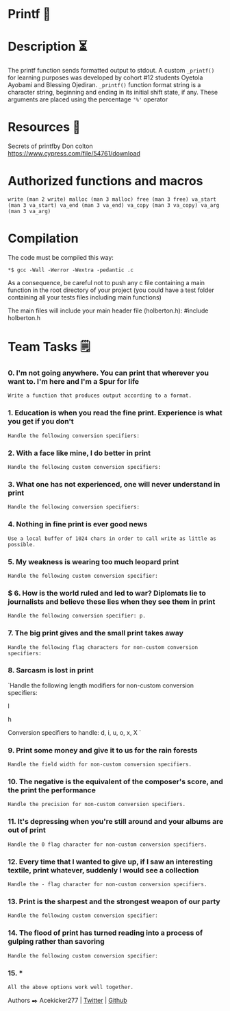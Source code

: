 # Printf  📠

# Description ⏳
The printf function sends formatted output to stdout. A custom `_printf()` for learning purposes was developed by cohort #12 students Oyetola Ayobami and Blessing Ojediran. `_printf()` function format string is a character string, beginning and ending in its initial shift state, if any. These arguments are placed using the percentage `'%'` operator

# Resources 🔧
Secrets of printfby Don colton https://www.cypress.com/file/54761/download

# Authorized functions and macros
`write (man 2 write) malloc (man 3 malloc) free (man 3 free) va_start (man 3 va_start) va_end (man 3 va_end) va_copy (man 3 va_copy) va_arg (man 3 va_arg)`
# Compilation
The code must be compiled this way:

`*$ gcc -Wall -Werror -Wextra -pedantic .c`

As a consequence, be careful not to push any c file containing a main function in the root directory of your project (you could have a test folder containing all your tests files including main functions)

The main files will include your main header file (holberton.h): #include holberton.h
# Team Tasks 🗒️                
### 0. I'm not going anywhere. You can print that wherever you want to. I'm here and I'm a Spur for life                                                                    
`Write a function that produces output according to a format.`                       
                                                                                                                                                                                                                                                                                                                                                 
### 1. Education is when you read the fine print. Experience is what you get if you don't                                                                                  
`Handle the following conversion specifiers:`

### 2. With a face like mine, I do better in print                                      

`Handle the following custom conversion specifiers:`                                  
                                                                                   

### 3. What one has not experienced, one will never understand in print                

`Handle the following conversion specifiers:`                                        

                                                                                   

### 4. Nothing in fine print is ever good news                                          

`Use a local buffer of 1024 chars in order to call write as little as possible. `     

                                                                                   

### 5. My weakness is wearing too much leopard print                                    

`Handle the following custom conversion specifier:`                                  

                                                                                   

### $ 6. How is the world ruled and led to war? Diplomats lie to journalists and believe these lies when they see them in print                                              

`Handle the following conversion specifier: p.`                                      

                                                                                   

### 7. The big print gives and the small print takes away                              

`Handle the following flag characters for non-custom conversion specifiers:`          

                                                                                   

### 8. Sarcasm is lost in print                                                        

`Handle the following length modifiers for non-custom conversion specifiers:                                                                                          

l                                                                                  

h                                                                                 

Conversion specifiers to handle: d, i, u, o, x, X `                                 

                                                                                   

### 9. Print some money and give it to us for the rain forests                          

`Handle the field width for non-custom conversion specifiers.`                        

                                                                                   

### 10. The negative is the equivalent of the composer's score, and the print the performance                                                                              

`Handle the precision for non-custom conversion specifiers.  `                        

                                                                                   

### 11. It's depressing when you're still around and your albums are out of print      

`Handle the 0 flag character for non-custom conversion specifiers.`                  

                                                                                   

### 12. Every time that I wanted to give up, if I saw an interesting textile, print whatever, suddenly I would see a collection                                            

`Handle the - flag character for non-custom conversion specifiers.  `                

                                                                                   

### 13. Print is the sharpest and the strongest weapon of our party                    

`Handle the following custom conversion specifier: `                                 

                                                                                   

### 14. The flood of print has turned reading into a process of gulping rather than savoring                                                                                

`Handle the following custom conversion specifier:  `                                

                                                                                   

### 15. *                                                                              

`All the above options work well together.`







Authors ✒️ 
Acekicker277 | [Twitter](https://twitter.com/HaymoreAy?t=iI6aWw2a9dKoUss2BsZhJw&s=09) | [Github](https://github.com/Acekicker277)

